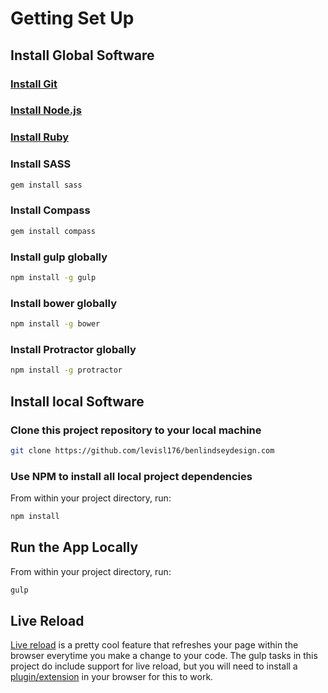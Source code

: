 # Getting Set Up

## Install Global Software

### [Install Git](http://git-scm.com/)

### [Install Node.js](http://nodejs.org/)

### [Install Ruby](https://www.ruby-lang.org/en/)

### Install SASS

```bash
gem install sass
```

### Install Compass

```bash
gem install compass
```

### Install gulp globally

```bash
npm install -g gulp
```

### Install bower globally

```bash
npm install -g bower
```

### Install Protractor globally

```bash
npm install -g protractor
```

## Install local Software

### Clone this project repository to your local machine

```bash
git clone https://github.com/levisl176/benlindseydesign.com
```

### Use NPM to install all local project dependencies

From within your project directory, run:

```bash
npm install
```

## Run the App Locally

From within your project directory, run:

```bash
gulp
```

## Live Reload

[Live reload](http://livereload.com/) is a pretty cool feature that refreshes your page within the browser everytime you make a change to your code. The gulp tasks in this project do include support for live reload, but you will need to install a [plugin/extension](http://feedback.livereload.com/knowledgebase/articles/86242-how-do-i-install-and-use-the-browser-extensions-) in your browser for this to work.
